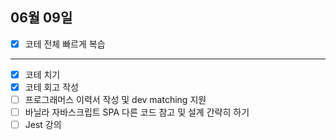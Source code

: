 ## 06월 09일

- [x] 코테 전체 빠르게 복습

---

- [x] 코테 치기
- [x] 코테 회고 작성
- [ ] 프로그래머스 이력서 작성 및 dev matching 지원
- [ ] 바닐라 자바스크립트 SPA 다른 코드 참고 및 설계 간략히 하기
- [ ] Jest 강의
